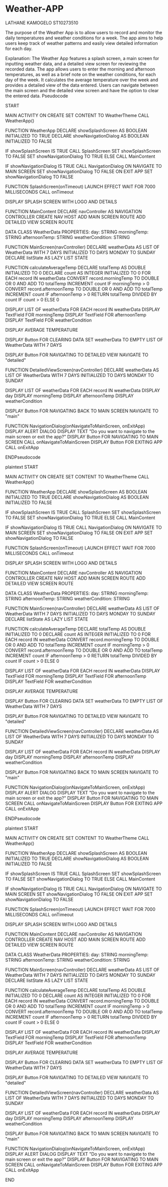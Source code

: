 # Weather-APP

LATHANE KAMOGELO
ST10273510


The purpose of the Weather App is to allow users to record and monitor the daily temperatures and weather conditions for a week. The app aims to help users keep track of weather patterns and easily view detailed information for each day.


Explanation:
The Weather App features a splash screen, a main screen for inputting weather data, and a detailed view screen for reviewing the recorded data. The app allows users to enter the morning and afternoon temperatures, as well as a brief note on the weather conditions, for each day of the week. It calculates the average temperature over the week and provides a detailed view of the data entered. Users can navigate between the main screen and the detailed view screen and have the option to clear the entered data.
Pseudocode



START

MAIN ACTIVITY
  ON CREATE
    SET CONTENT TO WeatherTheme
      CALL WeatherApp()

FUNCTION WeatherApp
  DECLARE showSplashScreen AS BOOLEAN INITIALIZED TO TRUE
  DECLARE showNavigationDialog AS BOOLEAN INITIALIZED TO FALSE

  IF showSplashScreen IS TRUE
    CALL SplashScreen
      SET showSplashScreen TO FALSE
      SET showNavigationDialog TO TRUE
  ELSE
    CALL MainContent

  IF showNavigationDialog IS TRUE
    CALL NavigationDialog
      ON NAVIGATE TO MAIN SCREEN SET showNavigationDialog TO FALSE
      ON EXIT APP SET showNavigationDialog TO FALSE

FUNCTION SplashScreen(onTimeout)
  LAUNCH EFFECT
    WAIT FOR 7000 MILLISECONDS
    CALL onTimeout

  DISPLAY SPLASH SCREEN WITH LOGO AND DETAILS

FUNCTION MainContent
  DECLARE navController AS NAVIGATION CONTROLLER
  CREATE NAV HOST
    ADD MAIN SCREEN ROUTE
    ADD DETAILED VIEW SCREEN ROUTE

DATA CLASS WeatherData
  PROPERTIES:
    day: STRING
    morningTemp: STRING
    afternoonTemp: STRING
    weatherCondition: STRING

FUNCTION MainScreen(navController)
  DECLARE weatherData AS LIST OF WeatherData WITH 7 DAYS INITIALIZED TO DAYS MONDAY TO SUNDAY
  DECLARE listState AS LAZY LIST STATE

  FUNCTION calculateAverageTemp
    DECLARE totalTemp AS DOUBLE INITIALIZED TO 0
    DECLARE count AS INTEGER INITIALIZED TO 0
    FOR EACH record IN weatherData
      CONVERT record.morningTemp TO DOUBLE OR 0 AND ADD TO totalTemp
      INCREMENT count IF morningTemp > 0
      CONVERT record.afternoonTemp TO DOUBLE OR 0 AND ADD TO totalTemp
      INCREMENT count IF afternoonTemp > 0
    RETURN totalTemp DIVIDED BY count IF count > 0 ELSE 0

  DISPLAY LIST OF weatherData
    FOR EACH record IN weatherData
      DISPLAY TextField FOR morningTemp
      DISPLAY TextField FOR afternoonTemp
      DISPLAY TextField FOR weatherCondition

  DISPLAY AVERAGE TEMPERATURE

  DISPLAY Button FOR CLEARING DATA
    SET weatherData TO EMPTY LIST OF WeatherData WITH 7 DAYS

  DISPLAY Button FOR NAVIGATING TO DETAILED VIEW
    NAVIGATE TO "detailed"

FUNCTION DetailedViewScreen(navController)
  DECLARE weatherData AS LIST OF WeatherData WITH 7 DAYS INITIALIZED TO DAYS MONDAY TO SUNDAY

  DISPLAY LIST OF weatherData
    FOR EACH record IN weatherData
      DISPLAY day
      DISPLAY morningTemp
      DISPLAY afternoonTemp
      DISPLAY weatherCondition

  DISPLAY Button FOR NAVIGATING BACK TO MAIN SCREEN
    NAVIGATE TO "main"

FUNCTION NavigationDialog(onNavigateToMainScreen, onExitApp)
  DISPLAY ALERT DIALOG
    DISPLAY TEXT "Do you want to navigate to the main screen or exit the app?"
    DISPLAY Button FOR NAVIGATING TO MAIN SCREEN
      CALL onNavigateToMainScreen
    DISPLAY Button FOR EXITING APP
      CALL onExitApp

ENDPseudocode

plaintext
START

MAIN ACTIVITY
  ON CREATE
    SET CONTENT TO WeatherTheme
      CALL WeatherApp()

FUNCTION WeatherApp
  DECLARE showSplashScreen AS BOOLEAN INITIALIZED TO TRUE
  DECLARE showNavigationDialog AS BOOLEAN INITIALIZED TO FALSE

  IF showSplashScreen IS TRUE
    CALL SplashScreen
      SET showSplashScreen TO FALSE
      SET showNavigationDialog TO TRUE
  ELSE
    CALL MainContent

  IF showNavigationDialog IS TRUE
    CALL NavigationDialog
      ON NAVIGATE TO MAIN SCREEN SET showNavigationDialog TO FALSE
      ON EXIT APP SET showNavigationDialog TO FALSE

FUNCTION SplashScreen(onTimeout)
  LAUNCH EFFECT
    WAIT FOR 7000 MILLISECONDS
    CALL onTimeout

  DISPLAY SPLASH SCREEN WITH LOGO AND DETAILS

FUNCTION MainContent
  DECLARE navController AS NAVIGATION CONTROLLER
  CREATE NAV HOST
    ADD MAIN SCREEN ROUTE
    ADD DETAILED VIEW SCREEN ROUTE

DATA CLASS WeatherData
  PROPERTIES:
    day: STRING
    morningTemp: STRING
    afternoonTemp: STRING
    weatherCondition: STRING

FUNCTION MainScreen(navController)
  DECLARE weatherData AS LIST OF WeatherData WITH 7 DAYS INITIALIZED TO DAYS MONDAY TO SUNDAY
  DECLARE listState AS LAZY LIST STATE

  FUNCTION calculateAverageTemp
    DECLARE totalTemp AS DOUBLE INITIALIZED TO 0
    DECLARE count AS INTEGER INITIALIZED TO 0
    FOR EACH record IN weatherData
      CONVERT record.morningTemp TO DOUBLE OR 0 AND ADD TO totalTemp
      INCREMENT count IF morningTemp > 0
      CONVERT record.afternoonTemp TO DOUBLE OR 0 AND ADD TO totalTemp
      INCREMENT count IF afternoonTemp > 0
    RETURN totalTemp DIVIDED BY count IF count > 0 ELSE 0

  DISPLAY LIST OF weatherData
    FOR EACH record IN weatherData
      DISPLAY TextField FOR morningTemp
      DISPLAY TextField FOR afternoonTemp
      DISPLAY TextField FOR weatherCondition

  DISPLAY AVERAGE TEMPERATURE

  DISPLAY Button FOR CLEARING DATA
    SET weatherData TO EMPTY LIST OF WeatherData WITH 7 DAYS

  DISPLAY Button FOR NAVIGATING TO DETAILED VIEW
    NAVIGATE TO "detailed"

FUNCTION DetailedViewScreen(navController)
  DECLARE weatherData AS LIST OF WeatherData WITH 7 DAYS INITIALIZED TO DAYS MONDAY TO SUNDAY

  DISPLAY LIST OF weatherData
    FOR EACH record IN weatherData
      DISPLAY day
      DISPLAY morningTemp
      DISPLAY afternoonTemp
      DISPLAY weatherCondition

  DISPLAY Button FOR NAVIGATING BACK TO MAIN SCREEN
    NAVIGATE TO "main"

FUNCTION NavigationDialog(onNavigateToMainScreen, onExitApp)
  DISPLAY ALERT DIALOG
    DISPLAY TEXT "Do you want to navigate to the main screen or exit the app?"
    DISPLAY Button FOR NAVIGATING TO MAIN SCREEN
      CALL onNavigateToMainScreen
    DISPLAY Button FOR EXITING APP
      CALL onExitApp

ENDPseudocode

plaintext
START

MAIN ACTIVITY
  ON CREATE
    SET CONTENT TO WeatherTheme
      CALL WeatherApp()

FUNCTION WeatherApp
  DECLARE showSplashScreen AS BOOLEAN INITIALIZED TO TRUE
  DECLARE showNavigationDialog AS BOOLEAN INITIALIZED TO FALSE

  IF showSplashScreen IS TRUE
    CALL SplashScreen
      SET showSplashScreen TO FALSE
      SET showNavigationDialog TO TRUE
  ELSE
    CALL MainContent

  IF showNavigationDialog IS TRUE
    CALL NavigationDialog
      ON NAVIGATE TO MAIN SCREEN SET showNavigationDialog TO FALSE
      ON EXIT APP SET showNavigationDialog TO FALSE

FUNCTION SplashScreen(onTimeout)
  LAUNCH EFFECT
    WAIT FOR 7000 MILLISECONDS
    CALL onTimeout

  DISPLAY SPLASH SCREEN WITH LOGO AND DETAILS

FUNCTION MainContent
  DECLARE navController AS NAVIGATION CONTROLLER
  CREATE NAV HOST
    ADD MAIN SCREEN ROUTE
    ADD DETAILED VIEW SCREEN ROUTE

DATA CLASS WeatherData
  PROPERTIES:
    day: STRING
    morningTemp: STRING
    afternoonTemp: STRING
    weatherCondition: STRING

FUNCTION MainScreen(navController)
  DECLARE weatherData AS LIST OF WeatherData WITH 7 DAYS INITIALIZED TO DAYS MONDAY TO SUNDAY
  DECLARE listState AS LAZY LIST STATE

  FUNCTION calculateAverageTemp
    DECLARE totalTemp AS DOUBLE INITIALIZED TO 0
    DECLARE count AS INTEGER INITIALIZED TO 0
    FOR EACH record IN weatherData
      CONVERT record.morningTemp TO DOUBLE OR 0 AND ADD TO totalTemp
      INCREMENT count IF morningTemp > 0
      CONVERT record.afternoonTemp TO DOUBLE OR 0 AND ADD TO totalTemp
      INCREMENT count IF afternoonTemp > 0
    RETURN totalTemp DIVIDED BY count IF count > 0 ELSE 0

  DISPLAY LIST OF weatherData
    FOR EACH record IN weatherData
      DISPLAY TextField FOR morningTemp
      DISPLAY TextField FOR afternoonTemp
      DISPLAY TextField FOR weatherCondition

  DISPLAY AVERAGE TEMPERATURE

  DISPLAY Button FOR CLEARING DATA
    SET weatherData TO EMPTY LIST OF WeatherData WITH 7 DAYS

  DISPLAY Button FOR NAVIGATING TO DETAILED VIEW
    NAVIGATE TO "detailed"

FUNCTION DetailedViewScreen(navController)
  DECLARE weatherData AS LIST OF WeatherData WITH 7 DAYS INITIALIZED TO DAYS MONDAY TO SUNDAY

  DISPLAY LIST OF weatherData
    FOR EACH record IN weatherData
      DISPLAY day
      DISPLAY morningTemp
      DISPLAY afternoonTemp
      DISPLAY weatherCondition

  DISPLAY Button FOR NAVIGATING BACK TO MAIN SCREEN
    NAVIGATE TO "main"

FUNCTION NavigationDialog(onNavigateToMainScreen, onExitApp)
  DISPLAY ALERT DIALOG
    DISPLAY TEXT "Do you want to navigate to the main screen or exit the app?"
    DISPLAY Button FOR NAVIGATING TO MAIN SCREEN
      CALL onNavigateToMainScreen
    DISPLAY Button FOR EXITING APP
      CALL onExitApp

END

